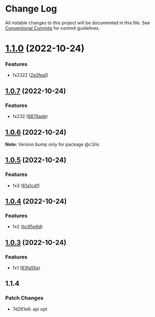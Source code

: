 # Change Log

All notable changes to this project will be documented in this file. See [Conventional Commits](https://conventionalcommits.org) for commit guidelines.

# [1.1.0](https://github.com/che3vinci/c3/compare/@c3/is@1.0.7...@c3/is@1.1.0) (2022-10-24)

### Features

- fx2322 ([2a3fea1](https://github.com/che3vinci/c3/commit/2a3fea11cf388af1a34a4750c17fc64e2e46b8ab))

## [1.0.7](https://github.com/che3vinci/c3/compare/@c3/is@1.0.6...@c3/is@1.0.7) (2022-10-24)

### Features

- fx232 ([6878ade](https://github.com/che3vinci/c3/commit/6878adec68b75681e8214a9679bf34deb0faee01))

## [1.0.6](https://github.com/che3vinci/c3/compare/@c3/is@1.0.5...@c3/is@1.0.6) (2022-10-24)

**Note:** Version bump only for package @c3/is

## [1.0.5](https://github.com/che3vinci/c3/compare/@c3/is@1.0.4...@c3/is@1.0.5) (2022-10-24)

### Features

- fx3 ([61a1cd1](https://github.com/che3vinci/c3/commit/61a1cd17d790e1e559ac366bbbfae0e219c06b61))

## [1.0.4](https://github.com/che3vinci/c3/compare/@c3/is@1.0.3...@c3/is@1.0.4) (2022-10-24)

### Features

- fx2 ([bc95e8d](https://github.com/che3vinci/c3/commit/bc95e8d6af271e0f0aa7f85524499c6db995772a))

## [1.0.3](https://github.com/che3vinci/c3/compare/@c3/is@1.0.2...@c3/is@1.0.3) (2022-10-24)

### Features

- fx1 ([83fa55e](https://github.com/che3vinci/c3/commit/83fa55e9299611c5ab77fffab8b0c6a7e4e88d64))

## 1.1.4

### Patch Changes

- 7d261e6: api opt
